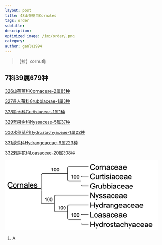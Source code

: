 ```yaml
---
layout: post
title: 48山茱萸目Cornales
tags: order    
subtitle: 
description: 
optimized_image: /img/order/.png
category: 
author: ganlu1994  
---
```


> 【拉】cornu角

## 7科39属679种

[326山茱萸科Cornaceae-2属85种](https://ganlu1994.github.io/326山茱萸科Cornaceae/)

[327愚人莓科Grubbiaceae-1属3种](https://ganlu1994.github.io/327愚人莓科Grubbiaceae/)

[328铩木科Curtisiaceae-1属1种](https://ganlu1994.github.io/328铩木科Curtisiaceae/)

[329蓝果树科Nyssaceae-5属37种](https://ganlu1994.github.io/329蓝果树科Nyssaceae/)

[330水穗草科Hydrostachyaceae-1属22种](https://ganlu1994.github.io/330水穗草科Hydrostachyaceae/)

[331绣球科Hydrangeaceae-9属223种](https://ganlu1994.github.io/331绣球科Hydrangeaceae/)

[332刺莲花科Loasaceae-20属308种](https://ganlu1994.github.io/332刺莲花科Loasaceae/)

![](/img/phylo/64-48山茱萸目P2.png)

1. A